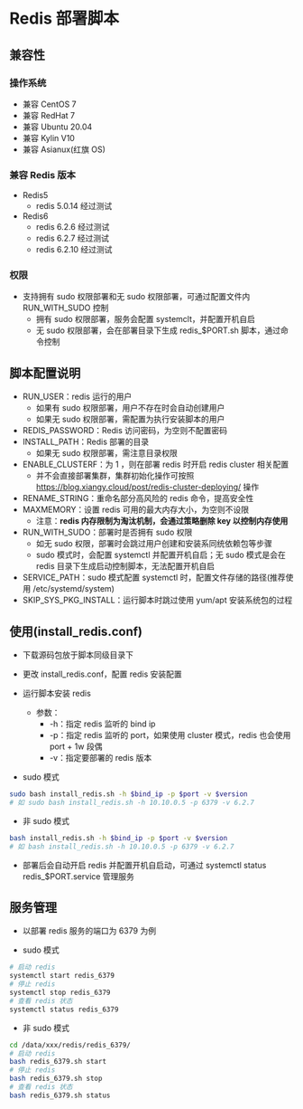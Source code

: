 # Redis 部署脚本
## 兼容性
### 操作系统
+ 兼容 CentOS 7
+ 兼容 RedHat 7
+ 兼容 Ubuntu 20.04
+ 兼容 Kylin V10
+ 兼容 Asianux(红旗 OS)

### 兼容 Redis 版本
+ Redis5
  + redis 5.0.14 经过测试
+ Redis6
  + redis 6.2.6 经过测试
  + redis 6.2.7 经过测试
  + redis 6.2.10 经过测试

### 权限
+ 支持拥有 sudo 权限部署和无 sudo 权限部署，可通过配置文件内 RUN_WITH_SUDO 控制
  + 拥有 sudo 权限部署，服务会配置 systemclt，并配置开机自启
  + 无 sudo 权限部署，会在部署目录下生成 redis_$PORT.sh 脚本，通过命令控制

## 脚本配置说明
+ RUN_USER：redis 运行的用户
  + 如果有 sudo 权限部署，用户不存在时会自动创建用户
  + 如果无 sudo 权限部署，需配置为执行安装脚本的用户
+ REDIS_PASSWORD：Redis 访问密码，为空则不配置密码
+ INSTALL_PATH：Redis 部署的目录
  + 如果无 sudo 权限部署，需注意目录权限
+ ENABLE_CLUSTERF：为 1 ，则在部署 redis 时开启 redis cluster 相关配置
  + 并不会直接部署集群，集群初始化操作可按照 https://blog.xiangy.cloud/post/redis-cluster-deploying/ 操作
+ RENAME_STRING：重命名部分高风险的 redis 命令，提高安全性
+ MAXMEMORY：设置 redis 可用的最大内存大小，为空则不设限
  + 注意：**redis 内存限制为淘汰机制，会通过策略删除 key 以控制内存使用**
+ RUN_WITH_SUDO：部署时是否拥有 sudo 权限
  + 如无 sudo 权限，部署时会跳过用户创建和安装系同统依赖包等步骤
  + sudo 模式时，会配置 systemctl 并配置开机自启；无 sudo 模式是会在 redis 目录下生成启动控制脚本，无法配置开机自启
+ SERVICE_PATH：sudo 模式配置 systemctl 时，配置文件存储的路径(推荐使用 /etc/systemd/system)
+ SKIP_SYS_PKG_INSTALL：运行脚本时跳过使用 yum/apt 安装系统包的过程

## 使用(install_redis.conf)
+ 下载源码包放于脚本同级目录下
+ 更改 install_redis.conf，配置 redis 安装配置
+ 运行脚本安装 redis
  + 参数：
    + -h：指定 redis 监听的 bind ip
    + -p：指定 redis 监听的 port，如果使用 cluster 模式，redis 也会使用 port + 1w 段偶
    + -v：指定要部署的 redis 版本

+ sudo 模式

```bash
sudo bash install_redis.sh -h $bind_ip -p $port -v $version
# 如 sudo bash install_redis.sh -h 10.10.0.5 -p 6379 -v 6.2.7
```
+ 非 sudo 模式

```bash
bash install_redis.sh -h $bind_ip -p $port -v $version
# 如 bash install_redis.sh -h 10.10.0.5 -p 6379 -v 6.2.7
```
+ 部署后会自动开启 redis 并配置开机自启动，可通过 systemctl status redis_$PORT.service 管理服务

## 服务管理
+ 以部署 redis 服务的端口为 6379 为例

+ sudo 模式

```bash
# 启动 redis
systemctl start redis_6379
# 停止 redis
systemctl stop redis_6379
# 查看 redis 状态
systemctl status redis_6379
```

+ 非 sudo 模式

```bash
cd /data/xxx/redis/redis_6379/
# 启动 redis
bash redis_6379.sh start
# 停止 redis
bash redis_6379.sh stop
# 查看 redis 状态
bash redis_6379.sh status
```